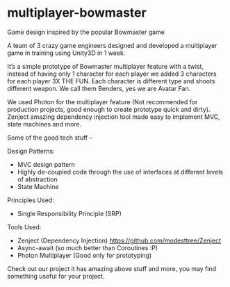 # multiplayer-bowmaster
Game design inspired by the popular Bowmaster game

A team of 3 crazy game engineers designed and developed a multiplayer game in training using Unity3D in 1 week. 

It’s a simple prototype of Bowmaster multiplayer feature with a twist, instead of having only 1 character for each player we added 3 characters for each player 3X THE FUN. Each character is different type and shoots different weapon. We call them Benders, yes we are Avatar Fan.

We used Photon for the multiplayer feature (Not recommended for production projects, good enough to create prototype quick and dirty). Zenject amazing dependency injection tool made easy to implement MVC, state machines and more.

Some of the good tech stuff -

Design Patterns:
* MVC design pattern
* Highly de-coupled code through the use of interfaces at different levels of abstraction
* State Machine

Principles Used:
* Single Responsibility Principle (SRP)

Tools Used:
* Zenject (Dependency Injection) https://github.com/modesttree/Zenject
* Async-await (so much better than Coroutines :P)
* Photon Multiplayer (Good only for prototyping)

Check out our project it has amazing above stuff and more, you may find something useful for your project.






